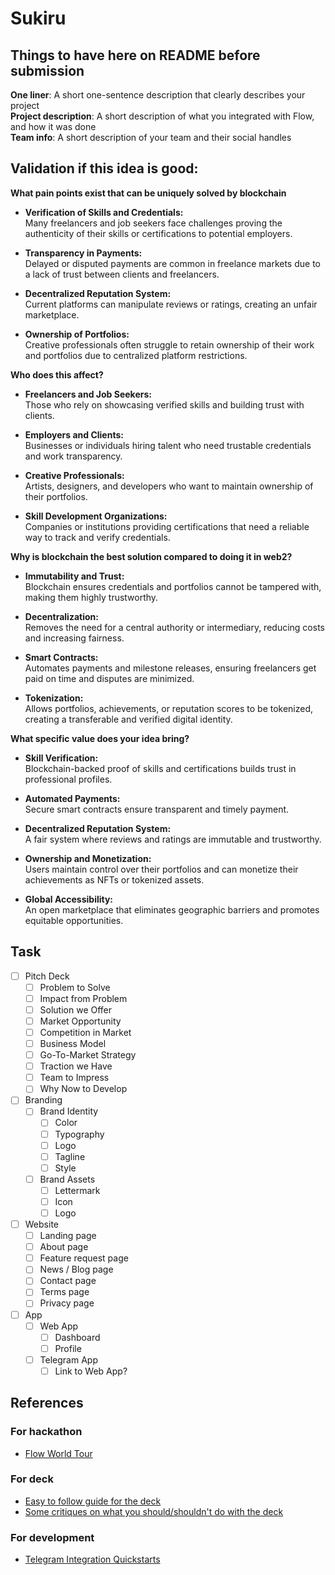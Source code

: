 # Sukiru

## Things to have here on README before submission
**One liner**: A short one-sentence description that clearly describes your project <br/>
**Project description**: A short description of what you integrated with Flow, and how it was done <br/>
**Team info**: A short description of your team and their social handles

## Validation if this idea is good:

**What pain points exist that can be uniquely solved by blockchain** <br/>
- **Verification of Skills and Credentials:** <br/>
Many freelancers and job seekers face challenges proving the authenticity of their skills or certifications to potential employers.

- **Transparency in Payments:** <br/>
Delayed or disputed payments are common in freelance markets due to a lack of trust between clients and freelancers.

- **Decentralized Reputation System:** <br/>
Current platforms can manipulate reviews or ratings, creating an unfair marketplace.

- **Ownership of Portfolios:** <br/>
Creative professionals often struggle to retain ownership of their work and portfolios due to centralized platform restrictions.


**Who does this affect?** <br/>
- **Freelancers and Job Seekers:** <br/>
Those who rely on showcasing verified skills and building trust with clients.

- **Employers and Clients:** <br/>
Businesses or individuals hiring talent who need trustable credentials and work transparency.

- **Creative Professionals:** <br/>
Artists, designers, and developers who want to maintain ownership of their portfolios.

- **Skill Development Organizations:** <br/>
Companies or institutions providing certifications that need a reliable way to track and verify credentials.


**Why is blockchain the best solution compared to doing it in web2?** <br/>
- **Immutability and Trust:** <br/>
Blockchain ensures credentials and portfolios cannot be tampered with, making them highly trustworthy.

- **Decentralization:** <br/>
Removes the need for a central authority or intermediary, reducing costs and increasing fairness.

- **Smart Contracts:** <br/>
Automates payments and milestone releases, ensuring freelancers get paid on time and disputes are minimized.

- **Tokenization:** <br/>
Allows portfolios, achievements, or reputation scores to be tokenized, creating a transferable and verified digital identity.


**What specific value does your idea bring?** <br/>
- **Skill Verification:** <br/>
Blockchain-backed proof of skills and certifications builds trust in professional profiles.

- **Automated Payments:** <br/>
Secure smart contracts ensure transparent and timely payment.

- **Decentralized Reputation System:** <br/>
A fair system where reviews and ratings are immutable and trustworthy.

- **Ownership and Monetization:** <br/>
Users maintain control over their portfolios and can monetize their achievements as NFTs or tokenized assets.

- **Global Accessibility:** <br/>
An open marketplace that eliminates geographic barriers and promotes equitable opportunities.


## Task
- [ ] Pitch Deck
	- [ ] Problem to Solve
	- [ ] Impact from Problem
	- [ ] Solution we Offer
	- [ ] Market Opportunity
	- [ ] Competition in Market
	- [ ] Business Model
	- [ ] Go-To-Market Strategy
	- [ ] Traction we Have
	- [ ] Team to Impress
	- [ ] Why Now to Develop
- [ ] Branding
	- [ ] Brand Identity
		- [ ] Color
		- [ ] Typography
		- [ ] Logo
		- [ ] Tagline
		- [ ] Style
	- [ ] Brand Assets
		- [ ] Lettermark
		- [ ] Icon
		- [ ] Logo
- [ ] Website
	- [ ] Landing page
	- [ ] About page
	- [ ] Feature request page
	- [ ] News / Blog page
	- [ ] Contact page
	- [ ] Terms page
	- [ ] Privacy page
- [ ] App
	- [ ] Web App
		- [ ] Dashboard
		- [ ] Profile
	- [ ] Telegram App
		- [ ] Link to Web App?

## References

### For hackathon
- [Flow World Tour](https://flow.com/world-tour "Flow World Tour")

### For deck
- [Easy to follow guide for the deck](https://www.youtube.com/watch?v=G1uoOt9rokA)
- [Some critiques on what you should/shouldn't do with the deck](https://www.youtube.com/watch?v=xh37O2GQUl4)

### For development
- [Telegram Integration Quickstarts](https://github.com/onflow/Telegram-Integration-Quickstarts "Telegram Integration Quickstarts")